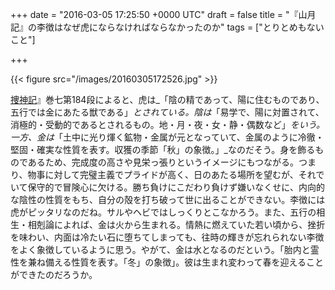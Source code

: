 
+++
date = "2016-03-05 17:25:50 +0000 UTC"
draft = false
title = "『山月記』の李徴はなぜ虎にならなければならなかったのか"
tags = ["とりとめもないこと"]

+++


{{< figure src="/images/20160305172526.jpg"  >}}

<a href="http://www.amazon.co.jp/exec/obidos/ASIN/4582763227/">捜神記</a>』巻七第184段によると、虎は_「陰の精であって、陽に住むものであり、五行では金にあたる獣である」_とされている。陰は_「易学で、陽に対置されて、消極的・受動的であるとされるもの。地・月・夜・女・静・偶数など」_をいう。一方、金は_「土中に光り煇く鉱物・金属が元となっていて、金属のように冷徹・堅固・確実な性質を表す。収獲の季節「秋」の象徴。」_なのだそう。身を飾るものであるため、完成度の高さや見栄っ張りというイメージにもつながる。つまり、物事に対して完璧主義でプライドが高く、日のあたる場所を望むが、それでいて保守的で冒険心に欠ける。勝ち負けにこだわり負けず嫌いなくせに、内向的な陰性の性質をもち、自分の殻を打ち破って世に出ることができない。李徴には虎がピッタリなのだね。サルやヘビではしっくりとこなかろう。また、五行の相生・相剋論によれば、金は火から生まれる。情熱に燃えていた若い頃から、挫折を味わい、内面は冷たい石に堕ちてしまっても、往時の輝きが忘れられない李徴をよく象徴しているように思う。やがて、金は水となるのだという。「胎内と霊性を兼ね備える性質を表す。「冬」の象徴」。彼は生まれ変わって春を迎えることができたのだろうか。


